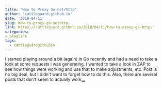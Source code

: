 ```yaml
---
title: "How to Proxy Go net/http"
author: 'cattleguard.github.io'
date: '2018-04-11'
slug: how-to-proxy-go-nethttp
link: https://cattleguard.github.io/2018/04/11/how-to-proxy-go-http/
categories:
- bloglink
tags:
  - cattleguardgithubio
---
```


I started playing around a bit (again) in Go recently and had a need to take a look at some requests I was generating. I wanted to take a look in ZAP to see how things were working and use that to make adjustments, etc. Post is no big deal, but I didn't want to forget how to do this. Also, there are several posts that don't seem to actually work[... <i class="fas fa-external-link-alt"></i>](https://cattleguard.github.io/2018/04/11/how-to-proxy-go-http/)

